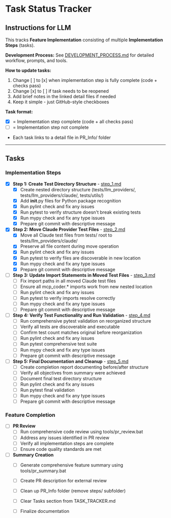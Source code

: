 # Task Status Tracker

## Instructions for LLM

This tracks **Feature Implementation** consisting of multiple **Implementation Steps** (tasks).

**Development Process:** See [DEVELOPMENT_PROCESS.md](./DEVELOPMENT_PROCESS.md) for detailed workflow, prompts, and tools.

**How to update tasks:**
1. Change [ ] to [x] when implementation step is fully complete (code + checks pass)
2. Change [x] to [ ] if task needs to be reopened
3. Add brief notes in the linked detail files if needed
4. Keep it simple - just GitHub-style checkboxes

**Task format:**
- [x] = Implementation step complete (code + all checks pass)
- [ ] = Implementation step not complete
- Each task links to a detail file in PR_Info/ folder

---

## Tasks

### Implementation Steps

- [x] **Step 1: Create Test Directory Structure** - [step_1.md](./steps/step_1.md)
  - [x] Create nested directory structure (tests/llm_providers/, tests/llm_providers/claude/, tests/utils/)
  - [x] Add __init__.py files for Python package recognition
  - [x] Run pylint check and fix any issues
  - [x] Run pytest to verify structure doesn't break existing tests
  - [x] Run mypy check and fix any type issues
  - [x] Prepare git commit with descriptive message

- [x] **Step 2: Move Claude Provider Test Files** - [step_2.md](./steps/step_2.md)
  - [x] Move all Claude test files from tests/ root to tests/llm_providers/claude/
  - [x] Preserve all file content during move operation
  - [x] Run pylint check and fix any issues
  - [x] Run pytest to verify files are discoverable in new location
  - [x] Run mypy check and fix any type issues
  - [x] Prepare git commit with descriptive message

- [ ] **Step 3: Update Import Statements in Moved Test Files** - [step_3.md](./steps/step_3.md)
  - [ ] Fix import paths in all moved Claude test files
  - [ ] Ensure all mcp_coder.* imports work from new nested location
  - [ ] Run pylint check and fix any issues
  - [ ] Run pytest to verify imports resolve correctly
  - [ ] Run mypy check and fix any type issues
  - [ ] Prepare git commit with descriptive message

- [ ] **Step 4: Verify Test Functionality and Run Validation** - [step_4.md](./steps/step_4.md)
  - [ ] Run comprehensive pytest validation on reorganized structure
  - [ ] Verify all tests are discoverable and executable
  - [ ] Confirm test count matches original before reorganization
  - [ ] Run pylint check and fix any issues
  - [ ] Run pytest comprehensive test suite
  - [ ] Run mypy check and fix any type issues
  - [ ] Prepare git commit with descriptive message

- [ ] **Step 5: Final Documentation and Cleanup** - [step_5.md](./steps/step_5.md)
  - [ ] Create completion report documenting before/after structure
  - [ ] Verify all objectives from summary were achieved
  - [ ] Document final test directory structure
  - [ ] Run pylint check and fix any issues
  - [ ] Run pytest final validation
  - [ ] Run mypy check and fix any type issues
  - [ ] Prepare git commit with descriptive message

### Feature Completion

- [ ] **PR Review**
  - [ ] Run comprehensive code review using tools/pr_review.bat
  - [ ] Address any issues identified in PR review
  - [ ] Verify all implementation steps are complete
  - [ ] Ensure code quality standards are met

- [ ] **Summary Creation**
  - [ ] Generate comprehensive feature summary using tools/pr_summary.bat
  - [ ] Create PR description for external review
  - [ ] Clean up PR_Info folder (remove steps/ subfolder)
  - [ ] Clear Tasks section from TASK_TRACKER.md
  - [ ] Finalize documentation


